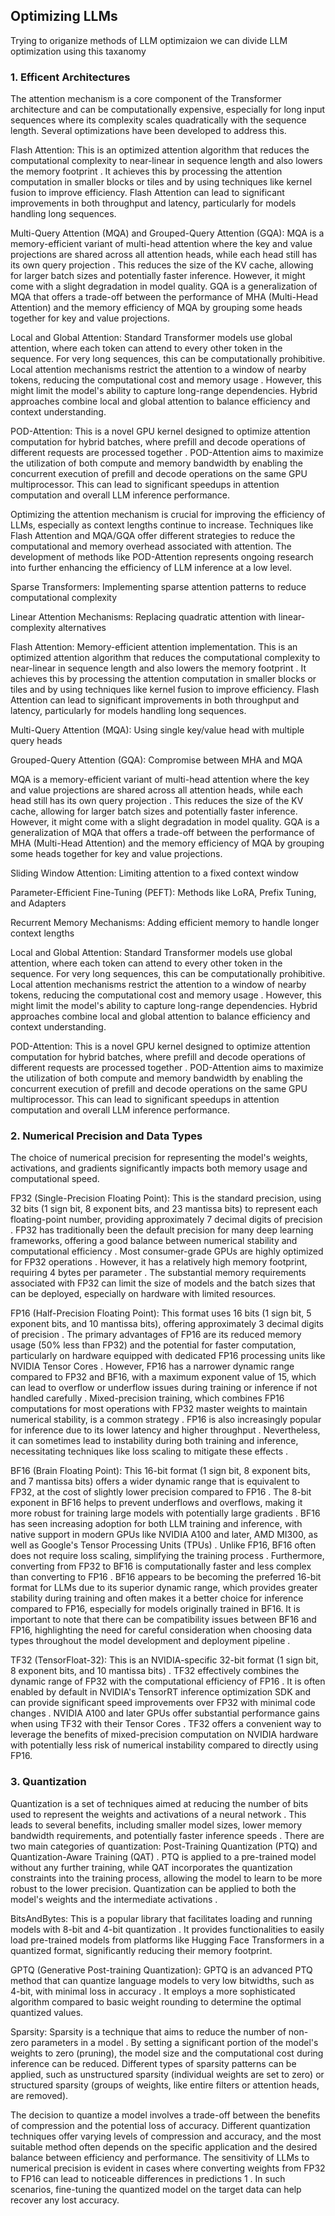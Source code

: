 ## Optimizing LLMs

Trying to origanize methods of LLM optimizaion we can divide LLM optimization using this taxanomy

### 1. Efficent  Architectures


The attention mechanism is a core component of the Transformer architecture and can be computationally expensive, especially for long input sequences where its complexity scales quadratically with the sequence length. Several optimizations have been developed to address this.

Flash Attention: This is an optimized attention algorithm that reduces the computational complexity to near-linear in sequence length and also lowers the memory footprint . It achieves this by processing the attention computation in smaller blocks or tiles and by using techniques like kernel fusion to improve efficiency. Flash Attention can lead to significant improvements in both throughput and latency, particularly for models handling long sequences.   

Multi-Query Attention (MQA) and Grouped-Query Attention (GQA): MQA is a memory-efficient variant of multi-head attention where the key and value projections are shared across all attention heads, while each head still has its own query projection . This reduces the size of the KV cache, allowing for larger batch sizes and potentially faster inference. However, it might come with a slight degradation in model quality. GQA is a generalization of MQA that offers a trade-off between the performance of MHA (Multi-Head Attention) and the memory efficiency of MQA by grouping some heads together for key and value projections.   

Local and Global Attention: Standard Transformer models use global attention, where each token can attend to every other token in the sequence. For very long sequences, this can be computationally prohibitive. Local attention mechanisms restrict the attention to a window of nearby tokens, reducing the computational cost and memory usage . However, this might limit the model's ability to capture long-range dependencies. Hybrid approaches combine local and global attention to balance efficiency and context understanding.   

POD-Attention: This is a novel GPU kernel designed to optimize attention computation for hybrid batches, where prefill and decode operations of different requests are processed together . POD-Attention aims to maximize the utilization of both compute and memory bandwidth by enabling the concurrent execution of prefill and decode operations on the same GPU multiprocessor. This can lead to significant speedups in attention computation and overall LLM inference performance.   

Optimizing the attention mechanism is crucial for improving the efficiency of LLMs, especially as context lengths continue to increase. Techniques like Flash Attention and MQA/GQA offer different strategies to reduce the computational and memory overhead associated with attention. The development of methods like POD-Attention represents ongoing research into further enhancing the efficiency of LLM inference at a low level.

Sparse Transformers: Implementing sparse attention patterns to reduce computational complexity

Linear Attention Mechanisms: Replacing quadratic attention with linear-complexity alternatives

Flash Attention: Memory-efficient attention implementation. This is an optimized attention algorithm that reduces the computational complexity to near-linear in sequence length and also lowers the memory footprint . It achieves this by processing the attention computation in smaller blocks or tiles and by using techniques like kernel fusion to improve efficiency. Flash Attention can lead to significant improvements in both throughput and latency, particularly for models handling long sequences.

Multi-Query Attention (MQA): Using single key/value head with multiple query heads

Grouped-Query Attention (GQA): Compromise between MHA and MQA

 MQA is a memory-efficient variant of multi-head attention where the key and value projections are shared across all attention heads, while each head still has its own query projection . This reduces the size of the KV cache, allowing for larger batch sizes and potentially faster inference. However, it might come with a slight degradation in model quality. GQA is a generalization of MQA that offers a trade-off between the performance of MHA (Multi-Head Attention) and the memory efficiency of MQA by grouping some heads together for key and value projections.   


Sliding Window Attention: Limiting attention to a fixed context window

Parameter-Efficient Fine-Tuning (PEFT): Methods like LoRA, Prefix Tuning, and Adapters

Recurrent Memory Mechanisms: Adding efficient memory to handle longer context lengths


Local and Global Attention: Standard Transformer models use global attention, where each token can attend to every other token in the sequence. For very long sequences, this can be computationally prohibitive. Local attention mechanisms restrict the attention to a window of nearby tokens, reducing the computational cost and memory usage . However, this might limit the model's ability to capture long-range dependencies. Hybrid approaches combine local and global attention to balance efficiency and context understanding.   


POD-Attention: This is a novel GPU kernel designed to optimize attention computation for hybrid batches, where prefill and decode operations of different requests are processed together . POD-Attention aims to maximize the utilization of both compute and memory bandwidth by enabling the concurrent execution of prefill and decode operations on the same GPU multiprocessor. This can lead to significant speedups in attention computation and overall LLM inference performance.   


### 2. Numerical Precision and Data Types

The choice of numerical precision for representing the model's weights, activations, and gradients significantly impacts both memory usage and computational speed.

FP32 (Single-Precision Floating Point): This is the standard precision, using 32 bits (1 sign bit, 8 exponent bits, and 23 mantissa bits) to represent each floating-point number, providing approximately 7 decimal digits of precision . FP32 has traditionally been the default precision for many deep learning frameworks, offering a good balance between numerical stability and computational efficiency . Most consumer-grade GPUs are highly optimized for FP32 operations . However, it has a relatively high memory footprint, requiring 4 bytes per parameter . The substantial memory requirements associated with FP32 can limit the size of models and the batch sizes that can be deployed, especially on hardware with limited resources.   

FP16 (Half-Precision Floating Point): This format uses 16 bits (1 sign bit, 5 exponent bits, and 10 mantissa bits), offering approximately 3 decimal digits of precision . The primary advantages of FP16 are its reduced memory usage (50% less than FP32) and the potential for faster computation, particularly on hardware equipped with dedicated FP16 processing units like NVIDIA Tensor Cores . However, FP16 has a narrower dynamic range compared to FP32 and BF16, with a maximum exponent value of 15, which can lead to overflow or underflow issues during training or inference if not handled carefully . Mixed-precision training, which combines FP16 computations for most operations with FP32 master weights to maintain numerical stability, is a common strategy . FP16 is also increasingly popular for inference due to its lower latency and higher throughput . Nevertheless, it can sometimes lead to instability during both training and inference, necessitating techniques like loss scaling to mitigate these effects .   

BF16 (Brain Floating Point): This 16-bit format (1 sign bit, 8 exponent bits, and 7 mantissa bits) offers a wider dynamic range that is equivalent to FP32, at the cost of slightly lower precision compared to FP16 . The 8-bit exponent in BF16 helps to prevent underflows and overflows, making it more robust for training large models with potentially large gradients . BF16 has seen increasing adoption for both LLM training and inference, with native support in modern GPUs like NVIDIA A100 and later, AMD MI300, as well as Google's Tensor Processing Units (TPUs) . Unlike FP16, BF16 often does not require loss scaling, simplifying the training process . Furthermore, converting from FP32 to BF16 is computationally faster and less complex than converting to FP16 . BF16 appears to be becoming the preferred 16-bit format for LLMs due to its superior dynamic range, which provides greater stability during training and often makes it a better choice for inference compared to FP16, especially for models originally trained in BF16. It is important to note that there can be compatibility issues between BF16 and FP16, highlighting the need for careful consideration when choosing data types throughout the model development and deployment pipeline .   

TF32 (TensorFloat-32): This is an NVIDIA-specific 32-bit format (1 sign bit, 8 exponent bits, and 10 mantissa bits) . TF32 effectively combines the dynamic range of FP32 with the computational efficiency of FP16 . It is often enabled by default in NVIDIA's TensorRT inference optimization SDK and can provide significant speed improvements over FP32 with minimal code changes . NVIDIA A100 and later GPUs offer substantial performance gains when using TF32 with their Tensor Cores . TF32 offers a convenient way to leverage the benefits of mixed-precision computation on NVIDIA hardware with potentially less risk of numerical instability compared to directly using FP16.   

### 3. Quantization

Quantization is a set of techniques aimed at reducing the number of bits used to represent the weights and activations of a neural network . This leads to several benefits, including smaller model sizes, lower memory bandwidth requirements, and potentially faster inference speeds . There are two main categories of quantization: Post-Training Quantization (PTQ) and Quantization-Aware Training (QAT) . PTQ is applied to a pre-trained model without any further training, while QAT incorporates the quantization constraints into the training process, allowing the model to learn to be more robust to the lower precision. Quantization can be applied to both the model's weights and the intermediate activations .   

BitsAndBytes: This is a popular library that facilitates loading and running models with 8-bit and 4-bit quantization . It provides functionalities to easily load pre-trained models from platforms like Hugging Face Transformers in a quantized format, significantly reducing their memory footprint.   


GPTQ (Generative Post-training Quantization): GPTQ is an advanced PTQ method that can quantize language models to very low bitwidths, such as 4-bit, with minimal loss in accuracy . It employs a more sophisticated algorithm compared to basic weight rounding to determine the optimal quantized values.   

Sparsity: Sparsity is a technique that aims to reduce the number of non-zero parameters in a model . By setting a significant portion of the model's weights to zero (pruning), the model size and the computational cost during inference can be reduced. Different types of sparsity patterns can be applied, such as unstructured sparsity (individual weights are set to zero) or structured sparsity (groups of weights, like entire filters or attention heads, are removed).   

The decision to quantize a model involves a trade-off between the benefits of compression and the potential loss of accuracy. Different quantization techniques offer varying levels of compression and accuracy, and the most suitable method often depends on the specific application and the desired balance between efficiency and performance. The sensitivity of LLMs to numerical precision is evident in cases where converting weights from FP32 to FP16 can lead to noticeable differences in predictions  1 . In such scenarios, fine-tuning the quantized model on the target data can help recover any lost accuracy.   

